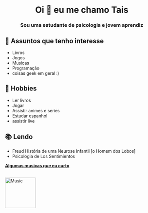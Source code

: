 <h1 align="center">Oi 👋 eu me chamo Tais 
<h3 align="center">Sou uma estudante de psicologia e jovem aprendiz</h3>

## 💬 Assuntos que tenho interesse 
- Livros
- Jogos
- Musicas
- Programação
- coisas geek em geral :)

## 📅 Hobbies
- Ler livros
- Jogar
- Assistir animes e series
- Estudar espanhol
- assistir live

## 📚 Lendo
- Freud História de uma Neurose Infantil [o Homem dos Lobos]
- Psicologia de Los Sentimientos




</td>


<td align="center">
<a href="https://www.youtube.com/playlist?list=PLnUeM-f8Q0Di-ToXOWVkwJ0DNZozLqRFy">
<strong>Algumas musicas que eu curto </strong>
<br />
<br />


<p>
<img height="100" alt="Music" src="https://media.tenor.com/ILDmMv3o0xUAAAAC/chad-music-music.gif"> 
</a>
</p>

</td>
</tr>
</table>
